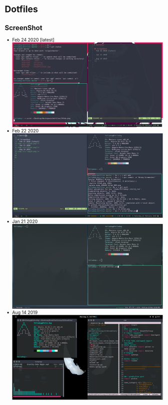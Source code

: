 # Dotfiles

## ScreenShot
- Feb 24 2020 [latest]
  <img src="24feb.png"/>
- Feb 22 2020
  <img src="22feb.png"/>
- Jan 21 2020 
  <img src="21Jan.png"/>
- Aug 14 2019
  <img src='aug14.png'/>



